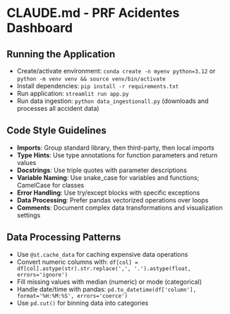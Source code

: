 # CLAUDE.md - PRF Acidentes Dashboard

## Running the Application
- Create/activate environment: `conda create -n myenv python=3.12` or `python -m venv venv && source venv/bin/activate`
- Install dependencies: `pip install -r requirements.txt`
- Run application: `streamlit run app.py`
- Run data ingestion: `python data_ingestionall.py` (downloads and processes all accident data)

## Code Style Guidelines
- **Imports**: Group standard library, then third-party, then local imports
- **Type Hints**: Use type annotations for function parameters and return values
- **Docstrings**: Use triple quotes with parameter descriptions
- **Variable Naming**: Use snake_case for variables and functions; CamelCase for classes
- **Error Handling**: Use try/except blocks with specific exceptions
- **Data Processing**: Prefer pandas vectorized operations over loops
- **Comments**: Document complex data transformations and visualization settings

## Data Processing Patterns
- Use `@st.cache_data` for caching expensive data operations
- Convert numeric columns with: `df[col] = df[col].astype(str).str.replace(',', '.').astype(float, errors='ignore')`
- Fill missing values with median (numeric) or mode (categorical)
- Handle date/time with pandas: `pd.to_datetime(df['column'], format='%H:%M:%S', errors='coerce')`
- Use `pd.cut()` for binning data into categories